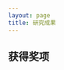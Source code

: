 ```yaml
---
layout: page
title: 研究成果
---
```

<!--
 * @Author: Conghao Wong
 * @Date: 2023-03-08 19:13:03
 * @LastEditors: Conghao Wong
 * @LastEditTime: 2023-03-08 19:38:01
 * @Description: file content
 * @Github: https://cocoon2wong.github.io
 * Copyright 2023 Conghao Wong, All Rights Reserved.
-->

## 获得奖项
<!-- 内容不全，增加内容
二级菜单中名称不加部分两个字，点开之后需要加部分两个字。
 -->